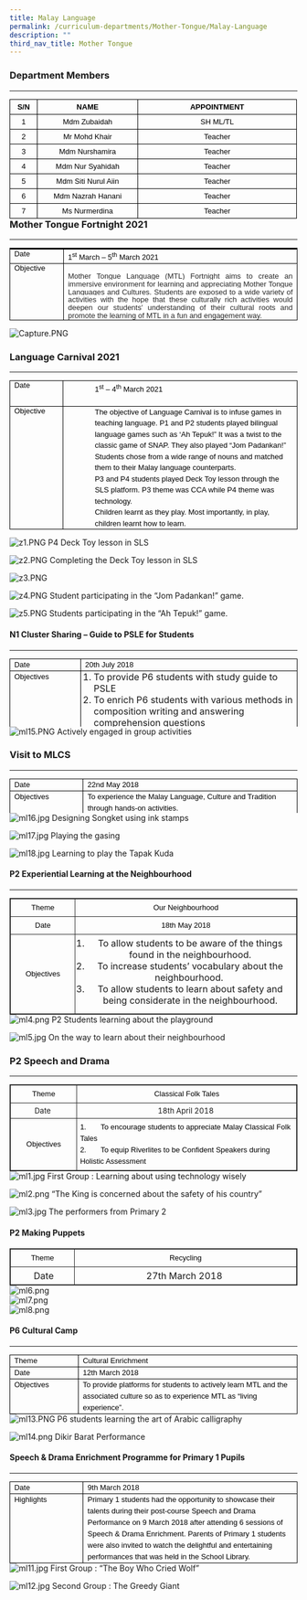 ```yaml
---
title: Malay Language
permalink: /curriculum-departments/Mother-Tongue/Malay-Language
description: ""
third_nav_title: Mother Tongue
---
```

### Department Members
------------------
<table style="margin: 0px; outline: 0px; padding: 0px; border-collapse: collapse; max-width: 100%; border: none;" align="left" cellpadding="0" cellspacing="0" border="1" class="MsoNormalTable"><tbody style="margin: 0px; outline: 0px; padding: 0px;"><tr style="margin: 0px; outline: 0px; padding: 0px;"><td style="margin: 0px; outline: 0px; padding: 3.75pt; width: 27.75pt; border: 1pt solid windowtext;" width="37"><p style="margin: 0px 0px 0.0001pt; outline: 0px; padding: 0px; line-height: normal; color: rgb(0, 0, 0); font-family: Helvetica; font-size: 13px; text-align: center;" align="center" class="MsoNormal"><font style="margin: 0px; outline: 0px; padding: 0px;" size="2"><b style="margin: 0px; outline: 0px; padding: 0px;"><span style="margin: 0px; outline: 0px; padding: 0px; font-family: Helvetica, sans-serif;">S/N</span></b><span style="margin: 0px; outline: 0px; padding: 0px; font-family: Helvetica, sans-serif;"></span></font></p></td><td style="margin: 0px; outline: 0px; padding: 3.75pt; width: 123.75pt; border-top: 1pt solid windowtext; border-right: 1pt solid windowtext; border-bottom: 1pt solid windowtext; border-image: initial; border-left: none;" width="165"><p style="margin: 0px 0px 0.0001pt; outline: 0px; padding: 0px; line-height: normal; color: rgb(0, 0, 0); font-family: Helvetica; font-size: 13px; text-align: center;" align="center" class="MsoNormal"><font style="margin: 0px; outline: 0px; padding: 0px;" size="2"><b style="margin: 0px; outline: 0px; padding: 0px;"><span style="margin: 0px; outline: 0px; padding: 0px; font-family: Helvetica, sans-serif;">NAME</span></b><span style="margin: 0px; outline: 0px; padding: 0px; font-family: Helvetica, sans-serif;"></span></font></p></td><td style="margin: 0px; outline: 0px; padding: 3.75pt; width: 200.25pt; border-top: 1pt solid windowtext; border-right: 1pt solid windowtext; border-bottom: 1pt solid windowtext; border-image: initial; border-left: none;" width="267"><p style="margin: 0px 0px 0.0001pt; outline: 0px; padding: 0px; line-height: normal; color: rgb(0, 0, 0); font-family: Helvetica; font-size: 13px; text-align: center;" align="center" class="MsoNormal"><font style="margin: 0px; outline: 0px; padding: 0px;" size="2"><b style="margin: 0px; outline: 0px; padding: 0px;"><span style="margin: 0px; outline: 0px; padding: 0px; font-family: Helvetica, sans-serif;">APPOINTMENT</span></b><span style="margin: 0px; outline: 0px; padding: 0px; font-family: Helvetica, sans-serif;"></span></font></p></td></tr><tr style="margin: 0px; outline: 0px; padding: 0px;"><td style="margin: 0px; outline: 0px; padding: 3.75pt; width: 27.75pt; border-right: 1pt solid windowtext; border-bottom: 1pt solid windowtext; border-left: 1pt solid windowtext; border-image: initial; border-top: none;" width="37"><p style="margin: 0px 0px 0.0001pt; outline: 0px; padding: 0px; line-height: normal; color: rgb(0, 0, 0); font-family: Helvetica; font-size: 13px; text-align: center;" align="center" class="MsoNormal"><span style="margin: 0px; outline: 0px; padding: 0px; font-family: Helvetica, sans-serif;"><font style="margin: 0px; outline: 0px; padding: 0px;" size="2">1</font></span></p></td><td style="margin: 0px; outline: 0px; padding: 3.75pt; width: 123.75pt; border-top: none; border-left: none; border-bottom: 1pt solid windowtext; border-right: 1pt solid windowtext;" width="165"><p style="margin: 0px 0px 0.0001pt; outline: 0px; padding: 0px; line-height: normal; color: rgb(0, 0, 0); font-family: Helvetica; font-size: 13px; text-align: center;" align="center" class="MsoNormal"><span style="margin: 0px; outline: 0px; padding: 0px; font-family: Helvetica, sans-serif;"><font style="margin: 0px; outline: 0px; padding: 0px;" size="2">Mdm Zubaidah</font></span></p></td><td style="margin: 0px; outline: 0px; padding: 3.75pt; width: 200.25pt; border-top: none; border-left: none; border-bottom: 1pt solid windowtext; border-right: 1pt solid windowtext;" width="267"><p style="margin: 0px 0px 0.0001pt; outline: 0px; padding: 0px; line-height: normal; color: rgb(0, 0, 0); font-family: Helvetica; font-size: 13px; text-align: center;" align="center" class="MsoNormal"><span style="margin: 0px; outline: 0px; padding: 0px; font-family: Helvetica, sans-serif;"><font style="margin: 0px; outline: 0px; padding: 0px;" size="2">SH ML/TL</font></span></p></td></tr><tr style="margin: 0px; outline: 0px; padding: 0px;"><td style="margin: 0px; outline: 0px; padding: 3.75pt; width: 27.75pt; border-right: 1pt solid windowtext; border-bottom: 1pt solid windowtext; border-left: 1pt solid windowtext; border-image: initial; border-top: none;" width="37"><p style="margin: 0px 0px 0.0001pt; outline: 0px; padding: 0px; line-height: normal; color: rgb(0, 0, 0); font-family: Helvetica; font-size: 13px; text-align: center;" align="center" class="MsoNormal"><span style="margin: 0px; outline: 0px; padding: 0px; font-family: Helvetica, sans-serif;"><font style="margin: 0px; outline: 0px; padding: 0px;" size="2">2</font></span></p></td><td style="margin: 0px; outline: 0px; padding: 3.75pt; width: 123.75pt; border-top: none; border-left: none; border-bottom: 1pt solid windowtext; border-right: 1pt solid windowtext;" width="165"><p style="margin: 0px 0px 0.0001pt; outline: 0px; padding: 0px; line-height: normal; color: rgb(0, 0, 0); font-family: Helvetica; font-size: 13px; text-align: center;" align="center" class="MsoNormal"><span style="margin: 0px; outline: 0px; padding: 0px; font-family: Helvetica, sans-serif;"><font style="margin: 0px; outline: 0px; padding: 0px;" size="2">Mr Mohd Khair</font></span></p></td><td style="margin: 0px; outline: 0px; padding: 3.75pt; width: 200.25pt; border-top: none; border-left: none; border-bottom: 1pt solid windowtext; border-right: 1pt solid windowtext;" width="267"><p style="margin: 0px 0px 0.0001pt; outline: 0px; padding: 0px; line-height: normal; color: rgb(0, 0, 0); font-family: Helvetica; font-size: 13px; text-align: center;" align="center" class="MsoNormal"><span style="margin: 0px; outline: 0px; padding: 0px; font-family: Helvetica, sans-serif;"><font style="margin: 0px; outline: 0px; padding: 0px;" size="2">Teacher</font></span></p></td></tr><tr style="margin: 0px; outline: 0px; padding: 0px;"><td style="margin: 0px; outline: 0px; padding: 3.75pt; width: 27.75pt; border-right: 1pt solid windowtext; border-bottom: 1pt solid windowtext; border-left: 1pt solid windowtext; border-image: initial; border-top: none;" width="37"><p style="margin: 0px 0px 0.0001pt; outline: 0px; padding: 0px; line-height: normal; color: rgb(0, 0, 0); font-family: Helvetica; font-size: 13px; text-align: center;" align="center" class="MsoNormal"><span style="margin: 0px; outline: 0px; padding: 0px; font-family: Helvetica, sans-serif;"><font style="margin: 0px; outline: 0px; padding: 0px;" size="2">3</font></span></p></td><td style="margin: 0px; outline: 0px; padding: 3.75pt; width: 123.75pt; border-top: none; border-left: none; border-bottom: 1pt solid windowtext; border-right: 1pt solid windowtext;" width="165"><p style="margin: 0px 0px 0.0001pt; outline: 0px; padding: 0px; line-height: normal; color: rgb(0, 0, 0); font-family: Helvetica; font-size: 13px; text-align: center;" align="center" class="MsoNormal"><font style="margin: 0px; outline: 0px; padding: 0px;" size="2"><span style="margin: 0px; outline: 0px; padding: 0px; font-family: Arial, sans-serif;">Mdm Nurshamira</span><span style="margin: 0px; outline: 0px; padding: 0px; font-family: Helvetica, sans-serif;"></span></font></p></td><td style="margin: 0px; outline: 0px; padding: 3.75pt; width: 200.25pt; border-top: none; border-left: none; border-bottom: 1pt solid windowtext; border-right: 1pt solid windowtext;" valign="top" width="267"><p style="margin: 0px 0px 0.0001pt; outline: 0px; padding: 0px; line-height: normal; color: rgb(0, 0, 0); font-family: Helvetica; font-size: 13px; text-align: center;" align="center" class="MsoNormal"><font style="margin: 0px; outline: 0px; padding: 0px;" size="2"><span style="margin: 0px; outline: 0px; padding: 0px; font-family: Arial, sans-serif;">Teacher</span><span style="margin: 0px; outline: 0px; padding: 0px; font-family: Helvetica, sans-serif;"></span></font></p></td></tr><tr style="margin: 0px; outline: 0px; padding: 0px;"><td style="margin: 0px; outline: 0px; padding: 3.75pt; width: 27.75pt; border-right: 1pt solid windowtext; border-bottom: 1pt solid windowtext; border-left: 1pt solid windowtext; border-image: initial; border-top: none;" width="37"><p style="margin: 0px 0px 0.0001pt; outline: 0px; padding: 0px; line-height: normal; color: rgb(0, 0, 0); font-family: Helvetica; font-size: 13px; text-align: center;" align="center" class="MsoNormal"><span style="margin: 0px; outline: 0px; padding: 0px; font-family: Helvetica, sans-serif;"><font style="margin: 0px; outline: 0px; padding: 0px;" size="2">4</font></span></p></td><td style="margin: 0px; outline: 0px; padding: 3.75pt; width: 123.75pt; border-top: none; border-left: none; border-bottom: 1pt solid windowtext; border-right: 1pt solid windowtext;" valign="top" width="165"><p style="margin: 0px 0px 0.0001pt; outline: 0px; padding: 0px; line-height: normal; color: rgb(0, 0, 0); font-family: Helvetica; font-size: 13px; text-align: center;" align="center" class="MsoNormal"><font style="margin: 0px; outline: 0px; padding: 0px;" size="2"><span style="margin: 0px; outline: 0px; padding: 0px; font-family: Arial, sans-serif;">Mdm Nur Syahidah</span><span style="margin: 0px; outline: 0px; padding: 0px; font-family: Helvetica, sans-serif;"></span></font></p></td><td style="margin: 0px; outline: 0px; padding: 3.75pt; width: 200.25pt; border-top: none; border-left: none; border-bottom: 1pt solid windowtext; border-right: 1pt solid windowtext;" valign="top" width="267"><p style="margin: 0px 0px 0.0001pt; outline: 0px; padding: 0px; line-height: normal; color: rgb(0, 0, 0); font-family: Helvetica; font-size: 13px; text-align: center;" align="center" class="MsoNormal"><font style="margin: 0px; outline: 0px; padding: 0px;" size="2"><span style="margin: 0px; outline: 0px; padding: 0px; font-family: Arial, sans-serif;">Teacher</span><span style="margin: 0px; outline: 0px; padding: 0px; font-family: Helvetica, sans-serif;"></span></font></p></td></tr><tr style="margin: 0px; outline: 0px; padding: 0px;"><td style="margin: 0px; outline: 0px; padding: 3.75pt; width: 27.75pt; border-right: 1pt solid windowtext; border-bottom: 1pt solid windowtext; border-left: 1pt solid windowtext; border-image: initial; border-top: none;" width="37"><p style="margin: 0px 0px 0.0001pt; outline: 0px; padding: 0px; line-height: normal; color: rgb(0, 0, 0); font-family: Helvetica; font-size: 13px; text-align: center;" align="center" class="MsoNormal"><span style="margin: 0px; outline: 0px; padding: 0px; font-family: Helvetica, sans-serif;"><font style="margin: 0px; outline: 0px; padding: 0px;" size="2">5</font></span></p></td><td style="margin: 0px; outline: 0px; padding: 3.75pt; width: 123.75pt; border-top: none; border-left: none; border-bottom: 1pt solid windowtext; border-right: 1pt solid windowtext;" valign="top" width="165"><p style="margin: 0px 0px 0.0001pt; outline: 0px; padding: 0px; line-height: normal; color: rgb(0, 0, 0); font-family: Helvetica; font-size: 13px; text-align: center;" align="center" class="MsoNormal"><font style="margin: 0px; outline: 0px; padding: 0px;" size="2"><span style="margin: 0px; outline: 0px; padding: 0px; font-family: Arial, sans-serif;">Mdm Siti Nurul Aiin</span><span style="margin: 0px; outline: 0px; padding: 0px; font-family: Helvetica, sans-serif;"></span></font></p></td><td style="margin: 0px; outline: 0px; padding: 3.75pt; width: 200.25pt; border-top: none; border-left: none; border-bottom: 1pt solid windowtext; border-right: 1pt solid windowtext;" valign="top" width="267"><p style="margin: 0px 0px 0.0001pt; outline: 0px; padding: 0px; line-height: normal; color: rgb(0, 0, 0); font-family: Helvetica; font-size: 13px; text-align: center;" align="center" class="MsoNormal"><font style="margin: 0px; outline: 0px; padding: 0px;" size="2"><span style="margin: 0px; outline: 0px; padding: 0px; font-family: Arial, sans-serif;">Teacher</span><span style="margin: 0px; outline: 0px; padding: 0px; font-family: Helvetica, sans-serif;"></span></font></p></td></tr><tr style="margin: 0px; outline: 0px; padding: 0px;"><td style="margin: 0px; outline: 0px; padding: 3.75pt; width: 27.75pt; border-right: 1pt solid windowtext; border-bottom: 1pt solid windowtext; border-left: 1pt solid windowtext; border-image: initial; border-top: none;" width="37"><p style="margin: 0px 0px 0.0001pt; outline: 0px; padding: 0px; line-height: normal; color: rgb(0, 0, 0); font-family: Helvetica; font-size: 13px; text-align: center;" align="center" class="MsoNormal"><span style="margin: 0px; outline: 0px; padding: 0px; font-family: Helvetica, sans-serif;"><font style="margin: 0px; outline: 0px; padding: 0px;" size="2">6</font></span></p></td><td style="margin: 0px; outline: 0px; padding: 3.75pt; width: 123.75pt; border-top: none; border-left: none; border-bottom: 1pt solid windowtext; border-right: 1pt solid windowtext;" valign="top" width="165"><p style="margin: 0px 0px 0.0001pt; outline: 0px; padding: 0px; line-height: normal; color: rgb(0, 0, 0); font-family: Helvetica; font-size: 13px; text-align: center;" align="center" class="MsoNormal"><font style="margin: 0px; outline: 0px; padding: 0px;" size="2"><span style="margin: 0px; outline: 0px; padding: 0px; font-family: Arial, sans-serif;">Mdm Nazrah Hanani</span><span style="margin: 0px; outline: 0px; padding: 0px; font-family: Helvetica, sans-serif;"></span></font></p></td><td style="margin: 0px; outline: 0px; padding: 3.75pt; width: 200.25pt; border-top: none; border-left: none; border-bottom: 1pt solid windowtext; border-right: 1pt solid windowtext;" valign="top" width="267"><p style="margin: 0px 0px 0.0001pt; outline: 0px; padding: 0px; line-height: normal; color: rgb(0, 0, 0); font-family: Helvetica; font-size: 13px; text-align: center;" align="center" class="MsoNormal"><font style="margin: 0px; outline: 0px; padding: 0px;" size="2"><span style="margin: 0px; outline: 0px; padding: 0px; font-family: Arial, sans-serif;">Teacher</span><span style="margin: 0px; outline: 0px; padding: 0px; font-family: Helvetica, sans-serif;"></span></font></p></td></tr><tr style="margin: 0px; outline: 0px; padding: 0px;"><td style="margin: 0px; outline: 0px; padding: 3.75pt; width: 27.75pt; border-right: 1pt solid windowtext; border-bottom: 1pt solid windowtext; border-left: 1pt solid windowtext; border-image: initial; border-top: none;" width="37"><p style="margin: 0px 0px 0.0001pt; outline: 0px; padding: 0px; line-height: normal; color: rgb(0, 0, 0); font-family: Helvetica; font-size: 13px; text-align: center;" align="center" class="MsoNormal"><span style="margin: 0px; outline: 0px; padding: 0px; font-family: Helvetica, sans-serif;"><font style="margin: 0px; outline: 0px; padding: 0px;" size="2">7</font></span></p></td><td style="margin: 0px; outline: 0px; padding: 3.75pt; width: 123.75pt; border-top: none; border-left: none; border-bottom: 1pt solid windowtext; border-right: 1pt solid windowtext;" valign="top" width="165"><p style="margin: 0px 0px 0.0001pt; outline: 0px; padding: 0px; line-height: normal; color: rgb(0, 0, 0); font-family: Helvetica; font-size: 13px; text-align: center;" align="center" class="MsoNormal"><font style="margin: 0px; outline: 0px; padding: 0px;" size="2"><span style="margin: 0px; outline: 0px; padding: 0px; font-family: Arial, sans-serif;">Ms Nurmerdina</span><span style="margin: 0px; outline: 0px; padding: 0px; font-family: Helvetica, sans-serif;"></span></font></p></td><td style="margin: 0px; outline: 0px; padding: 3.75pt; width: 200.25pt; border-top: none; border-left: none; border-bottom: 1pt solid windowtext; border-right: 1pt solid windowtext;" valign="top" width="267"><p style="margin: 0px 0px 0.0001pt; outline: 0px; padding: 0px; line-height: normal; color: rgb(0, 0, 0); font-family: Helvetica; font-size: 13px; text-align: center;" align="center" class="MsoNormal"><font style="margin: 0px; outline: 0px; padding: 0px;" size="2"><span style="margin: 0px; outline: 0px; padding: 0px; font-family: Arial, sans-serif;">Teacher</span><span style="margin: 0px; outline: 0px; padding: 0px; font-family: Helvetica, sans-serif;"></span></font></p></td></tr></tbody></table>

### Mother Tongue Fortnight 2021
----------------------------

  

<table style="margin: 0px; outline: 0px; padding: 0px; border-collapse: collapse; max-width: 100%; border: none;" cellpadding="0" cellspacing="0" border="1" class="MsoTableGrid"><tbody style="margin: 0px; outline: 0px; padding: 0px;"><tr style="margin: 0px; outline: 0px; padding: 0px;"><td style="margin: 0px; outline: 0px; padding: 0in 5.4pt; width: 400.25pt; border-top: none; border-left: none; border-bottom: 1pt solid windowtext; border-right: 1pt solid windowtext;" valign="top" width="385"><p style="margin: 0in 0in 0.0001pt 0.5in; outline: 0px; padding: 0px; line-height: 20px !important; color: rgb(0, 0, 0); font-family: Helvetica; font-size: 13px;" class="MsoNormal"><span style="margin: 0px; outline: 0px; padding: 0px; line-height: 19.5px;"><font style="margin: 0px; outline: 0px; padding: 0px;" size="2"><font style="margin: 0px; outline: 0px; padding: 0px;" face="arial, sans-serif"></font></font></span></p></td></tr></tbody></table>

<table style="margin: 0px; outline: 0px; padding: 0px; border-collapse: collapse; max-width: 100%; border: none;" cellpadding="0" cellspacing="0" border="1" class="MsoTableGrid"><tbody style="margin: 0px; outline: 0px; padding: 0px;"><tr style="margin: 0px; outline: 0px; padding: 0px;"><td style="margin: 0px; outline: 0px; padding: 0in 5.4pt; width: 67.25pt; border: 1pt solid windowtext;" valign="top" width="86"><p style="margin: 0px 0px 0.0001pt; outline: 0px; padding: 0px; line-height: normal; color: rgb(0, 0, 0); font-family: Helvetica; font-size: 13px;" class="MsoNormal"><font style="margin: 0px; outline: 0px; padding: 0px;" face="arial, sans-serif" size="2">Date</font></p></td><td style="margin: 0px; outline: 0px; padding: 0in 5.4pt; width: 400.25pt; border-top: 1pt solid windowtext; border-right: 1pt solid windowtext; border-bottom: 1pt solid windowtext; border-image: initial; border-left: none;" valign="top" width="385"><p style="margin: 0in 0in 0.0001pt 0.5in; outline: 0px; padding: 0px; line-height: 20px !important; color: rgb(0, 0, 0); font-family: Helvetica; font-size: 13px;" class="MsoNormal"><span style="margin: 0px; outline: 0px; padding: 0px; line-height: 19.5px;"><font style="margin: 0px; outline: 0px; padding: 0px;" size="2" face="arial, sans-serif"></font></span></p><p style="margin: 0in 0in 0.0001pt 0.5in; outline: 0px; padding: 0px; line-height: 20px !important; color: rgb(0, 0, 0); font-family: Helvetica; font-size: 13px;" class="MsoNormal"><span style="margin: 0px; outline: 0px; padding: 0px; line-height: 19.5px;"><font style="margin: 0px; outline: 0px; padding: 0px;" size="2" face="arial, sans-serif"></font></span></p><p style="margin: 0px 0px 0.0001pt; outline: 0px; padding: 0px; line-height: 20px !important; color: rgb(0, 0, 0); font-family: Helvetica; font-size: 13px;" class="MsoNormal"><span style="margin: 0px; outline: 0px; padding: 0px; line-height: 19.5px;"><font style="margin: 0px; outline: 0px; padding: 0px;" face="arial, sans-serif" size="2">1<sup style="margin: 0px; outline: 0px; padding: 0px;">st</sup><span>&nbsp;</span>March – 5<sup style="margin: 0px; outline: 0px; padding: 0px;">th</sup><span>&nbsp;</span>March 2021&nbsp;</font></span></p></td></tr><tr style="margin: 0px; outline: 0px; padding: 0px;"><td style="margin: 0px; outline: 0px; padding: 0in 5.4pt; width: 67.25pt; border-right: 1pt solid windowtext; border-bottom: 1pt solid windowtext; border-left: 1pt solid windowtext; border-image: initial; border-top: none;" valign="top" width="86"><p style="margin: 0px 0px 0.0001pt; outline: 0px; padding: 0px; line-height: normal; color: rgb(0, 0, 0); font-family: Helvetica; font-size: 13px;" class="MsoNormal"><font style="margin: 0px; outline: 0px; padding: 0px;" face="arial, sans-serif" size="2">Objective</font></p></td><td style="margin: 0px; outline: 0px; padding: 0in 5.4pt; width: 400.25pt; border-top: none; border-left: none; border-bottom: 1pt solid windowtext; border-right: 1pt solid windowtext;" valign="top" width="385"><font style="margin: 0px; outline: 0px; padding: 0px;" face="arial, sans-serif" size="2"><br style="margin: 0px; outline: 0px; padding: 0px;"></font><p style="margin: 0px; outline: 0px; padding: 0px; line-height: 20px !important; color: rgb(0, 0, 0); font-family: Helvetica; font-size: 13px; text-align: justify;" class="MsoNormal"><font style="margin: 0px; outline: 0px; padding: 0px;" face="arial, sans-serif" size="2"><span style="margin: 0px; outline: 0px; padding: 0px; line-height: 13.91px; color: rgb(40, 40, 40); background: white;">Mother Tongue Language (MTL) Fortnight aims to create an immersive environment for learning and appreciating Mother Tongue Languages and Cultures. Students are exposed to a wide variety of activities with the hope that these culturally rich activities would deepen our students' understanding of their cultural roots and promote the learning of MTL in a fun and engagement way.&nbsp;</span><span style="margin: 0px; outline: 0px; padding: 0px; line-height: 13.91px;"></span></font></p></td></tr></tbody></table>

  
  
![Capture.PNG](https://rivervalepri.moe.edu.sg/qql/slot/u143/Curriculum/Departments/MT/Capture.PNG)

### Language Carnival 2021
----------------------

  

<table style="margin: 0px; outline: 0px; padding: 0px; border-collapse: collapse; max-width: 100%; border: none;" cellpadding="0" cellspacing="0" border="1" class="MsoTableGrid"><tbody style="margin: 0px; outline: 0px; padding: 0px;"><tr style="margin: 0px; outline: 0px; padding: 0px;"><td style="margin: 0px; outline: 0px; padding: 0in 5.4pt; width: 67.25pt; border: 1pt solid windowtext;" valign="top" width="86"><p style="margin: 0px 0px 0.0001pt; outline: 0px; padding: 0px; line-height: normal; color: rgb(0, 0, 0); font-family: Helvetica; font-size: 13px;" class="MsoNormal"><font style="margin: 0px; outline: 0px; padding: 0px;" face="arial, sans-serif" size="2">Date</font></p></td><td style="margin: 0px; outline: 0px; padding: 0in 5.4pt; width: 400.25pt; border-top: 1pt solid windowtext; border-right: 1pt solid windowtext; border-bottom: 1pt solid windowtext; border-image: initial; border-left: none;" valign="top" width="385"><p style="margin: 0in 0in 0.0001pt 0.5in; outline: 0px; padding: 0px; line-height: 20px; color: rgb(0, 0, 0); font-family: Helvetica; font-size: 13px;" class="MsoNormal"><span style="margin: 0px; outline: 0px; padding: 0px; line-height: 19.5px;"><font style="margin: 0px; outline: 0px; padding: 0px;" size="2" face="arial, sans-serif">1<sup style="margin: 0px; outline: 0px; padding: 0px;">st</sup><span>&nbsp;</span>– 4<sup style="margin: 0px; outline: 0px; padding: 0px;">th</sup><span>&nbsp;</span>March 2021</font></span></p><p style="margin: 0px 0px 0.0001pt; outline: 0px; padding: 0px; line-height: 20px; color: rgb(0, 0, 0); font-family: Helvetica; font-size: 13px;" class="MsoNormal"><span style="margin: 0px; outline: 0px; padding: 0px; line-height: 19.5px;"><font style="margin: 0px; outline: 0px; padding: 0px;" face="arial, sans-serif" size="2">&nbsp;</font></span></p></td></tr><tr style="margin: 0px; outline: 0px; padding: 0px;"><td style="margin: 0px; outline: 0px; padding: 0in 5.4pt; width: 67.25pt; border-right: 1pt solid windowtext; border-bottom: 1pt solid windowtext; border-left: 1pt solid windowtext; border-image: initial; border-top: none;" valign="top" width="86"><p style="margin: 0px 0px 0.0001pt; outline: 0px; padding: 0px; line-height: normal; color: rgb(0, 0, 0); font-family: Helvetica; font-size: 13px;" class="MsoNormal"><font style="margin: 0px; outline: 0px; padding: 0px;" face="arial, sans-serif" size="2">Objective</font></p></td><td style="margin: 0px; outline: 0px; padding: 0in 5.4pt; width: 400.25pt; border-top: none; border-left: none; border-bottom: 1pt solid windowtext; border-right: 1pt solid windowtext;" valign="top" width="385"><p style="margin: 0in 0in 0.0001pt 0.5in; outline: 0px; padding: 0px; line-height: 20px; color: rgb(0, 0, 0); font-family: Helvetica; font-size: 13px;" class="MsoNormal"><span style="margin: 0px; outline: 0px; padding: 0px; line-height: 19.5px;"><font style="margin: 0px; outline: 0px; padding: 0px;" face="arial, sans-serif" size="2">The objective of Language Carnival is to infuse games in teaching language. P1 and P2 students played bilingual language games such as ‘Ah Tepuk!” It was a twist to the classic game of SNAP. They also played “Jom Padankan!” Students chose from a wide range of nouns and matched them to their Malay language counterparts.</font></span></p><p style="margin: 0in 0in 0.0001pt 0.5in; outline: 0px; padding: 0px; line-height: 20px; color: rgb(0, 0, 0); font-family: Helvetica; font-size: 13px;" class="MsoNormal"><span style="margin: 0px; outline: 0px; padding: 0px; line-height: 19.5px;"><font style="margin: 0px; outline: 0px; padding: 0px;" face="arial, sans-serif" size="2">P3 and P4 students played Deck Toy lesson through the SLS platform. P3 theme was CCA while P4 theme was technology.</font></span></p><p style="margin: 0in 0in 0.0001pt 0.5in; outline: 0px; padding: 0px; line-height: 20px; color: rgb(0, 0, 0); font-family: Helvetica; font-size: 13px;" class="MsoNormal"><span style="margin: 0px; outline: 0px; padding: 0px; line-height: 19.5px;"><font style="margin: 0px; outline: 0px; padding: 0px;" size="2"><font style="margin: 0px; outline: 0px; padding: 0px;" face="arial, sans-serif">Children learnt as they play. Most importantly, in play, children learnt how to learn.</font><span style="margin: 0px; outline: 0px; padding: 0px; font-family: Arial, sans-serif;"></span></font></span></p></td></tr></tbody></table>

  
![z1.PNG](https://rivervalepri.moe.edu.sg/qql/slot/u143/Curriculum/Departments/MT/Malay/Language%20carnival%202021/z1.PNG)
P4 Deck Toy lesson in SLS

  

![z2.PNG](https://rivervalepri.moe.edu.sg/qql/slot/u143/Curriculum/Departments/MT/Malay/Language%20carnival%202021/z2.PNG)
Completing the Deck Toy lesson in SLS

  
![z3.PNG](https://rivervalepri.moe.edu.sg/qql/slot/u143/Curriculum/Departments/MT/Malay/Language%20carnival%202021/z3.PNG)  
  
![z4.PNG](https://rivervalepri.moe.edu.sg/qql/slot/u143/Curriculum/Departments/MT/Malay/Language%20carnival%202021/z4.PNG)
Student participating in the “Jom Padankan!” game.&nbsp;

  
![z5.PNG](https://rivervalepri.moe.edu.sg/qql/slot/u143/Curriculum/Departments/MT/Malay/Language%20carnival%202021/z5.PNG)
Students participating in the “Ah Tepuk!” game.

  

#### N1 Cluster Sharing – Guide to PSLE for Students
-----------------------------------------------

<table style="margin: 0px; outline: 0px; padding: 0px; border-collapse: collapse; max-width: 100%; border: none; width: 684px; height: 119px;" width="0" align="left" cellpadding="0" cellspacing="0" border="1" class="MsoNormalTable"><tbody style="margin: 0px; outline: 0px; padding: 0px;"><tr style="margin: 0px; outline: 0px; padding: 0px;"><td style="margin: 0px; outline: 0px; padding: 0cm 5.4pt; width: 145px; border: 1pt solid windowtext;" valign="top" width="123"><p style="margin: 0px; outline: 0px; padding: 0px; line-height: 20px !important; color: rgb(0, 0, 0); font-family: Helvetica; font-size: 13px;" class="MsoNormal">Date</p></td><td style="margin: 0px; outline: 0px; padding: 0cm 5.4pt; width: 538px; border-top: 1pt solid windowtext; border-right: 1pt solid windowtext; border-bottom: 1pt solid windowtext; border-image: initial; border-left: none;" valign="top" width="493"><p style="margin: 0px; outline: 0px; padding: 0px; line-height: 20px !important; color: rgb(0, 0, 0); font-family: Helvetica; font-size: 13px;" class="MsoNormal">20th July 2018</p></td></tr><tr style="margin: 0px; outline: 0px; padding: 0px;"><td style="margin: 0px; outline: 0px; padding: 0cm 5.4pt; width: 92.4pt; border-right: 1pt solid windowtext; border-bottom: 1pt solid windowtext; border-left: 1pt solid windowtext; border-image: initial; border-top: none;" valign="top" width="123"><p style="margin: 0px; outline: 0px; padding: 0px; line-height: 20px !important; color: rgb(0, 0, 0); font-family: Helvetica; font-size: 13px;" class="MsoNormal">Objectives</p></td><td style="margin: 0px; outline: 0px; padding: 0cm 5.4pt; width: 369.7pt; border-top: none; border-left: none; border-bottom: 1pt solid windowtext; border-right: 1pt solid windowtext;" valign="top" width="493"><ol style="margin: 0cm 0px 0.5em 15px; outline: 0px; padding: 0px;" type="1" start="1"><li style="margin: 0px; outline: 0px; padding: 0px;" class="MsoNormal">To provide P6 students with study guide to PSLE</li><li style="margin: 0px; outline: 0px; padding: 0px;" class="MsoNormal">To enrich P6 students with various methods in composition writing and answering comprehension questions</li><li style="margin: 0px; outline: 0px; padding: 0px;" class="MsoNormal">To reiterate on the new PSLE Oral format</li></ol></td></tr></tbody></table>

  
  
  
  
  
  
  
![ml15.PNG](https://rivervalepri.moe.edu.sg/qql/slot/u143/Curriculum/Departments/MT/Malay/2018/ml15.PNG)
Actively engaged in group activities

  

### Visit to MLCS
-------------

<table style="margin: 0px; outline: 0px; padding: 0px; border-collapse: collapse; max-width: 100%; border: none; width: 674px; height: 60px;" width="0" align="left" cellpadding="0" cellspacing="0" border="1" class="MsoNormalTable"><tbody style="margin: 0px; outline: 0px; padding: 0px;"><tr style="margin: 0px; outline: 0px; padding: 0px;"><td style="margin: 0px; outline: 0px; padding: 0cm 5.4pt; width: 143px; border: 1pt solid windowtext;" valign="top" width="123"><p style="margin: 0px; outline: 0px; padding: 0px; line-height: 20px !important; color: rgb(0, 0, 0); font-family: Helvetica; font-size: 13px;" class="MsoNormal">Date</p></td><td style="margin: 0px; outline: 0px; padding: 0cm 5.4pt; width: 530px; border-top: 1pt solid windowtext; border-right: 1pt solid windowtext; border-bottom: 1pt solid windowtext; border-image: initial; border-left: none;" valign="top" width="493"><p style="margin: 0px; outline: 0px; padding: 0px; line-height: 20px !important; color: rgb(0, 0, 0); font-family: Helvetica; font-size: 13px;" class="MsoNormal">22nd May 2018</p></td></tr><tr style="margin: 0px; outline: 0px; padding: 0px;"><td style="margin: 0px; outline: 0px; padding: 0cm 5.4pt; width: 92.4pt; border-right: 1pt solid windowtext; border-bottom: 1pt solid windowtext; border-left: 1pt solid windowtext; border-image: initial; border-top: none;" valign="top" width="123"><p style="margin: 0px; outline: 0px; padding: 0px; line-height: 20px !important; color: rgb(0, 0, 0); font-family: Helvetica; font-size: 13px;" class="MsoNormal">Objectives</p></td><td style="margin: 0px; outline: 0px; padding: 0cm 5.4pt; width: 369.7pt; border-top: none; border-left: none; border-bottom: 1pt solid windowtext; border-right: 1pt solid windowtext;" valign="top" width="493"><p style="margin: 0px; outline: 0px; padding: 0px; line-height: 20px !important; color: rgb(0, 0, 0); font-family: Helvetica; font-size: 13px;" class="MsoNormal">To experience the Malay Language, Culture and Tradition through hands-on activities.</p></td></tr></tbody></table>

  
  
  
  
  
![ml16.jpg](https://rivervalepri.moe.edu.sg/qql/slot/u143/Curriculum/Departments/MT/Malay/2018/ml16.jpg)
Designing Songket using ink stamps

  

  

![ml17.jpg](https://rivervalepri.moe.edu.sg/qql/slot/u143/Curriculum/Departments/MT/Malay/2018/ml17.jpg)
Playing the gasing

  

  

![ml18.jpg](https://rivervalepri.moe.edu.sg/qql/slot/u143/Curriculum/Departments/MT/Malay/2018/ml18.jpg)
Learning to play the Tapak Kuda

  

#### P2 Experiential Learning at the Neighbourhood
---------------------------------------------

<table style="margin: 0px; outline: 0px; padding: 0px; border: 1px solid rgb(42, 42, 42); border-spacing: 1px; border-collapse: collapse; max-width: 100%;" align="left" class="iveo_table ives_tab_dark"><tbody style="margin: 0px; outline: 0px; padding: 0px;" class=""><tr style="margin: 0px; outline: 0px; padding: 0px;" class=""><td style="margin: 0px; outline: 0px; padding: 5px; text-align: center; border: 1px solid rgb(42, 42, 42);" class="" width="123"><p style="margin: 0px; outline: 0px; padding: 0px; line-height: 20px !important; color: rgb(0, 0, 0); font-family: Helvetica; font-size: 13px;" class="">Theme</p></td><td style="margin: 0px; outline: 0px; padding: 5px; text-align: center; border: 1px solid rgb(42, 42, 42);" class="" width="493"><p style="margin: 0px; outline: 0px; padding: 0px; line-height: 20px !important; color: rgb(0, 0, 0); font-family: Helvetica; font-size: 13px;" class="">Our Neighbourhood</p></td></tr><tr style="margin: 0px; outline: 0px; padding: 0px;" class=""><td style="margin: 0px; outline: 0px; padding: 5px; text-align: center; border: 1px solid rgb(42, 42, 42);" class="" width="123"><p style="margin: 0px; outline: 0px; padding: 0px; line-height: 20px !important; color: rgb(0, 0, 0); font-family: Helvetica; font-size: 13px;" class="">Date</p></td><td style="margin: 0px; outline: 0px; padding: 5px; text-align: center; border: 1px solid rgb(42, 42, 42);" class="" width="493"><p style="margin: 0px; outline: 0px; padding: 0px; line-height: 20px !important; color: rgb(0, 0, 0); font-family: Helvetica; font-size: 13px;" class="">18th May 2018</p></td></tr><tr style="margin: 0px; outline: 0px; padding: 0px;" class=""><td style="margin: 0px; outline: 0px; padding: 5px; text-align: center; border: 1px solid rgb(42, 42, 42);" class="" width="123"><p style="margin: 0px; outline: 0px; padding: 0px; line-height: 20px !important; color: rgb(0, 0, 0); font-family: Helvetica; font-size: 13px;" class="">Objectives</p></td><td style="margin: 0px; outline: 0px; padding: 5px; text-align: center; border: 1px solid rgb(42, 42, 42);" class="" width="493"><p style="margin: 0px; outline: 0px; padding: 0px; line-height: 20px !important; color: rgb(0, 0, 0); font-family: Helvetica; font-size: 13px; text-align: left;" class=""></p><ol style="margin: 0px 0px 0.5em 15px; outline: 0px; padding: 0px;"><li style="margin: 0px; outline: 0px; padding: 0px;">To allow students to be aware of the things found in the neighbourhood.</li><li style="margin: 0px; outline: 0px; padding: 0px;">To increase students’ vocabulary about the neighbourhood.&nbsp;</li><li style="margin: 0px; outline: 0px; padding: 0px;">To allow students to learn about safety and being considerate in the neighbourhood.</li></ol><p style="margin: 0px; outline: 0px; padding: 0px; line-height: 20px !important; color: rgb(0, 0, 0); font-family: Helvetica; font-size: 13px;"></p></td></tr></tbody></table>

  
  
  
  
  
  
  
  
  
  
![ml4.png](https://rivervalepri.moe.edu.sg/qql/slot/u143/Curriculum/Departments/MT/Malay/2018/ml4.png)
P2 Students learning about the playground

  
  
![ml5.jpg](https://rivervalepri.moe.edu.sg/qql/slot/u143/Curriculum/Departments/MT/Malay/2018/ml5.jpg)
On the way to learn about their neighbourhood

  

### P2 Speech and Drama
-------------------

<table style="margin: 0px; outline: 0px; padding: 0px; border: 1px solid rgb(42, 42, 42); border-spacing: 1px; border-collapse: collapse; max-width: 100%;" align="left" class="iveo_table ives_tab_dark"><tbody style="margin: 0px; outline: 0px; padding: 0px;" class=""><tr style="margin: 0px; outline: 0px; padding: 0px;" class=""><td style="margin: 0px; outline: 0px; padding: 5px; text-align: center; border: 1px solid rgb(42, 42, 42);" class="" width="123"><p style="margin: 0px; outline: 0px; padding: 0px; line-height: 20px !important; color: rgb(0, 0, 0); font-family: Helvetica; font-size: 13px;" class=""><font style="margin: 0px; outline: 0px; padding: 0px;" size="2">Theme</font></p></td><td style="margin: 0px; outline: 0px; padding: 5px; text-align: center; border: 1px solid rgb(42, 42, 42);" class="" width="493"><p style="margin: 0px; outline: 0px; padding: 0px; line-height: 20px !important; color: rgb(0, 0, 0); font-family: Helvetica; font-size: 13px;" class=""><font style="margin: 0px; outline: 0px; padding: 0px;" size="2">Classical Folk Tales</font></p></td></tr><tr style="margin: 0px; outline: 0px; padding: 0px;"><td style="margin: 0px; outline: 0px; padding: 5px; text-align: center; border: 1px solid rgb(42, 42, 42);"><font style="margin: 0px; outline: 0px; padding: 0px;" size="2">Date&nbsp;</font></td><td style="margin: 0px; outline: 0px; padding: 5px; text-align: center; border: 1px solid rgb(42, 42, 42);"><font style="margin: 0px; outline: 0px; padding: 0px;" size="2">18th April 2018&nbsp;</font></td></tr><tr style="margin: 0px; outline: 0px; padding: 0px;" class=""><td style="margin: 0px; outline: 0px; padding: 5px; text-align: center; border: 1px solid rgb(42, 42, 42);" class="" width="123"><p style="margin: 0px; outline: 0px; padding: 0px; line-height: 20px !important; color: rgb(0, 0, 0); font-family: Helvetica; font-size: 13px;" class=""><font style="margin: 0px; outline: 0px; padding: 0px;" size="2">Objectives</font></p></td><td style="margin: 0px; outline: 0px; padding: 5px; text-align: center; border: 1px solid rgb(42, 42, 42);" class="" width="493"><p style="margin: 0px; outline: 0px; padding: 0px; line-height: 20px !important; color: rgb(0, 0, 0); font-family: Helvetica; font-size: 13px; text-align: left;" class=""><font style="margin: 0px; outline: 0px; padding: 0px;" size="2">1.<span style="margin: 0px; outline: 0px; padding: 0px;" class="">&nbsp;&nbsp;&nbsp;&nbsp;&nbsp;&nbsp;<span>&nbsp;</span></span>To encourage students to appreciate Malay Classical Folk Tales</font></p><p style="margin: 0px; outline: 0px; padding: 0px; line-height: 20px !important; color: rgb(0, 0, 0); font-family: Helvetica; font-size: 13px; text-align: left;" class=""><font style="margin: 0px; outline: 0px; padding: 0px;" size="2">2.<span style="margin: 0px; outline: 0px; padding: 0px;" class="">&nbsp;&nbsp;&nbsp;&nbsp;&nbsp;&nbsp;<span>&nbsp;</span></span>To equip Riverlites to be Confident Speakers during Holistic Assessment</font></p></td></tr></tbody></table>

  
  
  
  
  
  
![ml1.jpg](https://rivervalepri.moe.edu.sg/qql/slot/u143/Curriculum/Departments/MT/Malay/2018/ml1.jpg)
First Group : Learning about using technology wisely

  

  

![ml2.png](https://rivervalepri.moe.edu.sg/qql/slot/u143/Curriculum/Departments/MT/Malay/2018/ml2.png)
“The King is concerned about the safety of his country”

  

  

![ml3.jpg](https://rivervalepri.moe.edu.sg/qql/slot/u143/Curriculum/Departments/MT/Malay/2018/ml3.jpg)
The performers from Primary 2

  

#### P2 Making Puppets


<table style="margin: 0px; outline: 0px; padding: 0px; border: 1px solid rgb(42, 42, 42); border-spacing: 1px; border-collapse: collapse; max-width: 100%;" align="left" class="iveo_table ives_tab_dark"><tbody style="margin: 0px; outline: 0px; padding: 0px;" class=""><tr style="margin: 0px; outline: 0px; padding: 0px;" class=""><td style="margin: 0px; outline: 0px; padding: 5px; text-align: center; border: 1px solid rgb(42, 42, 42);" class="" width="123"><p style="margin: 0px; outline: 0px; padding: 0px; line-height: 20px !important; color: rgb(0, 0, 0); font-family: Helvetica; font-size: 13px;" class="">Theme</p></td><td style="margin: 0px; outline: 0px; padding: 5px; text-align: center; border: 1px solid rgb(42, 42, 42);" class="" width="493"><p style="margin: 0px; outline: 0px; padding: 0px; line-height: 20px !important; color: rgb(0, 0, 0); font-family: Helvetica; font-size: 13px;" class="">Recycling</p></td></tr><tr style="margin: 0px; outline: 0px; padding: 0px;"><td style="margin: 0px; outline: 0px; padding: 5px; text-align: center; border: 1px solid rgb(42, 42, 42);">&nbsp;Date</td><td style="margin: 0px; outline: 0px; padding: 5px; text-align: center; border: 1px solid rgb(42, 42, 42);">27th March 2018&nbsp;</td></tr></tbody></table>

  
  
  
  
  
![ml6.png](https://rivervalepri.moe.edu.sg/qql/slot/u143/Curriculum/Departments/MT/Malay/2018/ml6.png)  
![ml7.png](https://rivervalepri.moe.edu.sg/qql/slot/u143/Curriculum/Departments/MT/Malay/2018/ml7.png)  
![ml8.png](https://rivervalepri.moe.edu.sg/qql/slot/u143/Curriculum/Departments/MT/Malay/2018/ml8.png)  

#### P6 Cultural Camp
----------------

<table style="margin: 0px; outline: 0px; padding: 0px; border-collapse: collapse; max-width: 100%; border: none;" width="0" align="left" cellpadding="0" cellspacing="0" border="1" class="MsoNormalTable"><tbody style="margin: 0px; outline: 0px; padding: 0px;"><tr style="margin: 0px; outline: 0px; padding: 0px;"><td style="margin: 0px; outline: 0px; padding: 0cm 5.4pt; width: 92.4pt; border: 1pt solid windowtext;" valign="top" width="123"><p style="margin: 0px; outline: 0px; padding: 0px; line-height: 20px !important; color: rgb(0, 0, 0); font-family: Helvetica; font-size: 13px;" class="MsoNormal">Theme</p></td><td style="margin: 0px; outline: 0px; padding: 0cm 5.4pt; width: 369.7pt; border-top: 1pt solid windowtext; border-right: 1pt solid windowtext; border-bottom: 1pt solid windowtext; border-image: initial; border-left: none;" valign="top" width="493"><p style="margin: 0px; outline: 0px; padding: 0px; line-height: 20px !important; color: rgb(0, 0, 0); font-family: Helvetica; font-size: 13px;" class="MsoNormal">Cultural Enrichment</p></td></tr><tr style="margin: 0px; outline: 0px; padding: 0px;"><td style="margin: 0px; outline: 0px; padding: 0cm 5.4pt; width: 92.4pt; border-right: 1pt solid windowtext; border-bottom: 1pt solid windowtext; border-left: 1pt solid windowtext; border-image: initial; border-top: none;" valign="top" width="123"><p style="margin: 0px; outline: 0px; padding: 0px; line-height: 20px !important; color: rgb(0, 0, 0); font-family: Helvetica; font-size: 13px;" class="MsoNormal">Date</p></td><td style="margin: 0px; outline: 0px; padding: 0cm 5.4pt; width: 369.7pt; border-top: none; border-left: none; border-bottom: 1pt solid windowtext; border-right: 1pt solid windowtext;" valign="top" width="493"><p style="margin: 0px; outline: 0px; padding: 0px; line-height: 20px !important; color: rgb(0, 0, 0); font-family: Helvetica; font-size: 13px;" class="MsoNormal">12th March 2018</p></td></tr><tr style="margin: 0px; outline: 0px; padding: 0px;"><td style="margin: 0px; outline: 0px; padding: 0cm 5.4pt; width: 92.4pt; border-right: 1pt solid windowtext; border-bottom: 1pt solid windowtext; border-left: 1pt solid windowtext; border-image: initial; border-top: none;" valign="top" width="123"><p style="margin: 0px; outline: 0px; padding: 0px; line-height: 20px !important; color: rgb(0, 0, 0); font-family: Helvetica; font-size: 13px;" class="MsoNormal">Objectives</p></td><td style="margin: 0px; outline: 0px; padding: 0cm 5.4pt; width: 369.7pt; border-top: none; border-left: none; border-bottom: 1pt solid windowtext; border-right: 1pt solid windowtext;" valign="top" width="493"><p style="margin: 0px; outline: 0px; padding: 0px; line-height: 20px !important; color: rgb(0, 0, 0); font-family: Helvetica; font-size: 13px;" class="MsoNormal">To provide platforms for students to actively learn MTL and the associated culture so as to experience MTL as “living experience”.</p></td></tr></tbody></table>

  
  
  
  
  
![ml13.PNG](https://rivervalepri.moe.edu.sg/qql/slot/u143/Curriculum/Departments/MT/Malay/2018/ml13.PNG)
P6 students learning the art of Arabic calligraphy

  

  
![ml14.png](https://rivervalepri.moe.edu.sg/qql/slot/u143/Curriculum/Departments/MT/Malay/2018/ml14.png)
Dikir Barat Performance

  

#### Speech &amp; Drama Enrichment Programme for Primary 1 Pupils
--------------------------------------------------------

  

<table style="margin: auto; outline: 0px; padding: 0px; clear: both; border-collapse: collapse; max-width: 100%; border: none; width: 695px; height: 143px;" width="0" align="left" cellpadding="0" cellspacing="0" border="1" class="MsoNormalTable ive_eobj_center"><tbody style="margin: 0px; outline: 0px; padding: 0px;"><tr style="margin: 0px; outline: 0px; padding: 0px;"><td style="margin: 0px; outline: 0px; padding: 0cm 5.4pt; width: 148px; border: 1pt solid windowtext;" valign="top" width="123"><p style="margin: 0px; outline: 0px; padding: 0px; line-height: 20px !important; color: rgb(0, 0, 0); font-family: Helvetica; font-size: 13px;" class="MsoNormal">Date</p></td><td style="margin: 0px; outline: 0px; padding: 0cm 5.4pt; width: 546px; border-top: 1pt solid windowtext; border-right: 1pt solid windowtext; border-bottom: 1pt solid windowtext; border-image: initial; border-left: none;" valign="top" width="493"><p style="margin: 0px; outline: 0px; padding: 0px; line-height: 20px !important; color: rgb(0, 0, 0); font-family: Helvetica; font-size: 13px;" class="MsoNormal">9th March 2018</p></td></tr><tr style="margin: 0px; outline: 0px; padding: 0px;"><td style="margin: 0px; outline: 0px; padding: 0cm 5.4pt; width: 92.4pt; border-right: 1pt solid windowtext; border-bottom: 1pt solid windowtext; border-left: 1pt solid windowtext; border-image: initial; border-top: none;" valign="top" width="123"><p style="margin: 0px; outline: 0px; padding: 0px; line-height: 20px !important; color: rgb(0, 0, 0); font-family: Helvetica; font-size: 13px;" class="MsoNormal">Highlights</p></td><td style="margin: 0px; outline: 0px; padding: 0cm 5.4pt; width: 369.7pt; border-top: none; border-left: none; border-bottom: 1pt solid windowtext; border-right: 1pt solid windowtext;" valign="top" width="493"><p style="margin: 0px; outline: 0px; padding: 0px; line-height: 20px !important; color: rgb(0, 0, 0); font-family: Helvetica; font-size: 13px;" class="MsoNormal">Primary 1 students had the opportunity to showcase their talents during their post-course Speech and Drama Performance on 9 March 2018 after attending 6 sessions of Speech &amp; Drama Enrichment. Parents of Primary 1 students were also invited to watch the delightful and entertaining performances that was held in the School Library.</p></td></tr><tr style="margin: 0px; outline: 0px; padding: 0px;"><td style="margin: 0px; outline: 0px; padding: 0cm 5.4pt; width: 92.4pt; border-right: 1pt solid windowtext; border-bottom: 1pt solid windowtext; border-left: 1pt solid windowtext; border-image: initial; border-top: none;" valign="top" width="123"><p style="margin: 0px; outline: 0px; padding: 0px; line-height: 20px !important; color: rgb(0, 0, 0); font-family: Helvetica; font-size: 13px;" class="MsoNormal">Objectives</p></td><td style="margin: 0px; outline: 0px; padding: 0cm 5.4pt; width: 369.7pt; border-top: none; border-left: none; border-bottom: 1pt solid windowtext; border-right: 1pt solid windowtext;" valign="top" width="493"><p style="margin: 0px; outline: 0px; padding: 0px; line-height: 20px !important; color: rgb(0, 0, 0); font-family: Helvetica; font-size: 13px;" class="MsoNormal">To equip Riverlites to be Confident Speakers during Holistic Assessment</p></td></tr></tbody></table>

  
  
  
  
  
  
  
  
  
![ml11.jpg](https://rivervalepri.moe.edu.sg/qql/slot/u143/Curriculum/Departments/MT/Malay/2018/ml11.jpg)
First Group : “The Boy Who Cried Wolf”

  

  

![ml12.jpg](https://rivervalepri.moe.edu.sg/qql/slot/u143/Curriculum/Departments/MT/Malay/2018/ml12.jpg)
Second Group : The Greedy Giant